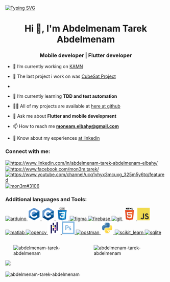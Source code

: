 <!---
Abdelmenam-Tarek-Abdelmenam/Abdelmenam-Tarek-Abdelmenam is a ✨ special ✨ repository because its `README.md` (this file) appears on your GitHub profile.
You can click the Preview link to take a look at your changes.
--->

[![Typing SVG](https://readme-typing-svg.herokuapp.com?lines=Hello+every+one+%2CIam+Abdelmenam+Tarek+.;I'm+a+Flutter+developer++++++++++)](https://git.io/typing-svg)

<h1 align="center">Hi 👋, I'm Abdelmenam Tarek Abdelmenam</h1>
<h3 align="center">Mobile developer | Flutter developer</h3>

- 🔭 I’m currently working on [KAMN](https://github.com/Abdelmenam-Tarek-Abdelmenam/kamn)

- 🚀 The last project i work on was  [CubeSat Project](https://github.com/CubeSat-Alex)
- 
- 🌱 I’m currently learning **TDD and test automation**

- 👨‍💻 All of my projects are available at [here at github](https://github.com/Abdelmenam-Tarek-Abdelmenam?tab=repositories)

- 💬 Ask me about **Flutter and mobile development** 

- 📫 How to reach me **moneam.elbahy@gmail.com**

- 📄 Know about my experiences [at linkedin](https://www.linkedin.com/in/abdelmenam-tarek-abdelmenam-elbahy/)

<h3 align="left">Connect with me:</h3>
<p align="left">

 <a href="https://linkedin.com/in/https://www.linkedin.com/in/abdelmenam-tarek-abdelmenam-elbahy/" target="blank"><img align="center" src="https://raw.githubusercontent.com/rahuldkjain/github-profile-readme-generator/master/src/images/icons/Social/linked-in-alt.svg" alt="https://www.linkedin.com/in/abdelmenam-tarek-abdelmenam-elbahy/" height="30" width="40" /></a><a href="https://www.facebook.com/mon3m.tarek/" target="blank"><img align="center" src="https://raw.githubusercontent.com/rahuldkjain/github-profile-readme-generator/master/src/images/icons/Social/facebook.svg" alt="https://www.facebook.com/mon3m.tarek/" height="30" width="40" /></a><a href="https://www.youtube.com/channel/UCq1vhyX3mcuxG_325M5Y6TQ" target="blank"><img align="center" src="https://raw.githubusercontent.com/rahuldkjain/github-profile-readme-generator/master/src/images/icons/Social/youtube.svg" alt="https://www.youtube.com/channel/ucq1vhyx3mcuxg_325m5y6tq/featured" height="30" width="40" /></a><a href="https://discord.gg/mon3m#3106" target="blank"><img align="center" src="https://raw.githubusercontent.com/rahuldkjain/github-profile-readme-generator/master/src/images/icons/Social/discord.svg" alt="mon3m#3106" height="30" width="40" /></a>
</p>

<h3 align="left">Additional languages and Tools:</h3>
<p align="left"> <a href="https://www.arduino.cc/" target="_blank" rel="noreferrer"> <img src="https://cdn.worldvectorlogo.com/logos/arduino-1.svg" alt="arduino" width="40" height="40"/> </a> <a href="https://www.cprogramming.com/" target="_blank" rel="noreferrer"> <img src="https://raw.githubusercontent.com/devicons/devicon/master/icons/c/c-original.svg" alt="c" width="40" height="40"/> </a> <a href="https://www.w3schools.com/cpp/" target="_blank" rel="noreferrer"> <img src="https://raw.githubusercontent.com/devicons/devicon/master/icons/cplusplus/cplusplus-original.svg" alt="cplusplus" width="40" height="40"/> </a> <a href="https://www.w3schools.com/css/" target="_blank" rel="noreferrer"> <img src="https://raw.githubusercontent.com/devicons/devicon/master/icons/css3/css3-original-wordmark.svg" alt="css3" width="40" height="40"/> </a> <a href="https://www.figma.com/" target="_blank" rel="noreferrer"> <img src="https://www.vectorlogo.zone/logos/figma/figma-icon.svg" alt="figma" width="40" height="40"/> </a> <a href="https://firebase.google.com/" target="_blank" rel="noreferrer"> <img src="https://www.vectorlogo.zone/logos/firebase/firebase-icon.svg" alt="firebase" width="40" height="40"/> </a> <a href="https://git-scm.com/" target="_blank" rel="noreferrer"> <img src="https://www.vectorlogo.zone/logos/git-scm/git-scm-icon.svg" alt="git" width="40" height="40"/> </a> <a href="https://www.w3.org/html/" target="_blank" rel="noreferrer"> <img src="https://raw.githubusercontent.com/devicons/devicon/master/icons/html5/html5-original-wordmark.svg" alt="html5" width="40" height="40"/> </a> <a href="https://developer.mozilla.org/en-US/docs/Web/JavaScript" target="_blank" rel="noreferrer"> <img src="https://raw.githubusercontent.com/devicons/devicon/master/icons/javascript/javascript-original.svg" alt="javascript" width="40" height="40"/> </a> <a href="https://www.mathworks.com/" target="_blank" rel="noreferrer"> <img src="https://upload.wikimedia.org/wikipedia/commons/2/21/Matlab_Logo.png" alt="matlab" width="40" height="40"/> </a> <a href="https://opencv.org/" target="_blank" rel="noreferrer"> <img src="https://www.vectorlogo.zone/logos/opencv/opencv-icon.svg" alt="opencv" width="40" height="40"/> </a> <a href="https://pandas.pydata.org/" target="_blank" rel="noreferrer"> <img src="https://raw.githubusercontent.com/devicons/devicon/2ae2a900d2f041da66e950e4d48052658d850630/icons/pandas/pandas-original.svg" alt="pandas" width="40" height="40"/> </a> <a href="https://www.photoshop.com/en" target="_blank" rel="noreferrer"> <img src="https://raw.githubusercontent.com/devicons/devicon/master/icons/photoshop/photoshop-line.svg" alt="photoshop" width="40" height="40"/> </a> <a href="https://postman.com" target="_blank" rel="noreferrer"> <img src="https://www.vectorlogo.zone/logos/getpostman/getpostman-icon.svg" alt="postman" width="40" height="40"/> </a> <a href="https://www.python.org" target="_blank" rel="noreferrer"> <img src="https://raw.githubusercontent.com/devicons/devicon/master/icons/python/python-original.svg" alt="python" width="40" height="40"/> </a> <a href="https://scikit-learn.org/" target="_blank" rel="noreferrer"> <img src="https://upload.wikimedia.org/wikipedia/commons/0/05/Scikit_learn_logo_small.svg" alt="scikit_learn" width="40" height="40"/> </a> <a href="https://www.sqlite.org/" target="_blank" rel="noreferrer"> <img src="https://www.vectorlogo.zone/logos/sqlite/sqlite-icon.svg" alt="sqlite" width="40" height="40"/> </a> </p>


<div style="display: flex;justify-content: space-around;">
  <div style="width: 40%;">
    <div>&nbsp;<img align="center" src="https://github-readme-stats.vercel.app/api?username=abdelmenam-tarek-abdelmenam&show_icons=true&locale=en" alt="abdelmenam-tarek-abdelmenam" /></div>
  </div>
  
  <div style="width: 40%;">
    <div>&nbsp;<img align="center" src="http://github-profile-summary-cards.vercel.app/api/cards/most-commit-language?username=Abdelmenam-Tarek-Abdelmenam&theme=github" alt="abdelmenam-tarek-abdelmenam" /></div>
  </div>
  
</div>



![](http://github-profile-summary-cards.vercel.app/api/cards/profile-details?username=Abdelmenam-Tarek-Abdelmenam&theme=github)

<p><img align="center" src="https://github-readme-streak-stats.herokuapp.com/?user=abdelmenam-tarek-abdelmenam&" alt="abdelmenam-tarek-abdelmenam" /></p>

